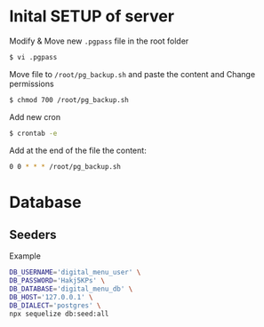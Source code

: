 

# Inital SETUP of server

Modify & Move new `.pgpass` file in the root folder

```sh
$ vi .pgpass
```

Move file to `/root/pg_backup.sh` and paste the content and Change permissions

```sh
$ chmod 700 /root/pg_backup.sh
```

Add new cron

```sh
$ crontab -e
```

Add at the end of the file the content:

```sh
0 0 * * * /root/pg_backup.sh
```

# Database

## Seeders

Example

```sh
DB_USERNAME='digital_menu_user' \
DB_PASSWORD='Hakj5KPs' \
DB_DATABASE='digital_menu_db' \
DB_HOST='127.0.0.1' \
DB_DIALECT='postgres' \
npx sequelize db:seed:all
```
